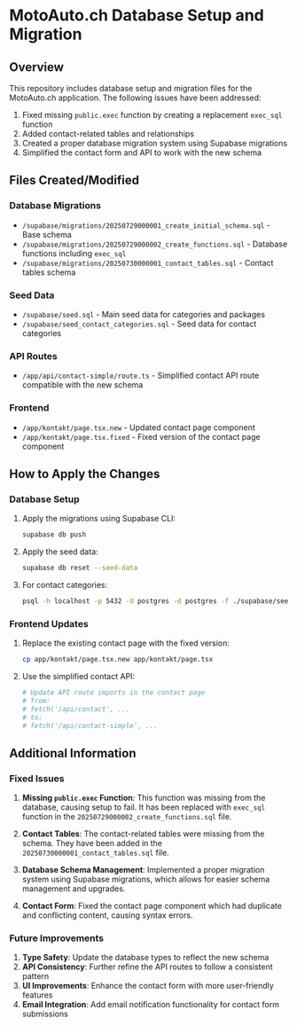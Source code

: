 # MotoAuto.ch Database Setup and Migration

## Overview

This repository includes database setup and migration files for the MotoAuto.ch application. The following issues have been addressed:

1. Fixed missing `public.exec` function by creating a replacement `exec_sql` function
2. Added contact-related tables and relationships
3. Created a proper database migration system using Supabase migrations
4. Simplified the contact form and API to work with the new schema

## Files Created/Modified

### Database Migrations

- `/supabase/migrations/20250729000001_create_initial_schema.sql` - Base schema
- `/supabase/migrations/20250729000002_create_functions.sql` - Database functions including `exec_sql`
- `/supabase/migrations/20250730000001_contact_tables.sql` - Contact tables schema

### Seed Data

- `/supabase/seed.sql` - Main seed data for categories and packages
- `/supabase/seed_contact_categories.sql` - Seed data for contact categories

### API Routes

- `/app/api/contact-simple/route.ts` - Simplified contact API route compatible with the new schema

### Frontend

- `/app/kontakt/page.tsx.new` - Updated contact page component
- `/app/kontakt/page.tsx.fixed` - Fixed version of the contact page component

## How to Apply the Changes

### Database Setup

1. Apply the migrations using Supabase CLI:
   ```bash
   supabase db push
   ```

2. Apply the seed data:
   ```bash
   supabase db reset --seed-data
   ```

3. For contact categories:
   ```bash
   psql -h localhost -p 5432 -U postgres -d postgres -f ./supabase/seed_contact_categories.sql
   ```

### Frontend Updates

1. Replace the existing contact page with the fixed version:
   ```bash
   cp app/kontakt/page.tsx.new app/kontakt/page.tsx
   ```

2. Use the simplified contact API:
   ```bash
   # Update API route imports in the contact page
   # from:
   # fetch('/api/contact', ...
   # to:
   # fetch('/api/contact-simple', ...
   ```

## Additional Information

### Fixed Issues

1. **Missing `public.exec` Function**: This function was missing from the database, causing setup to fail. It has been replaced with `exec_sql` function in the `20250729000002_create_functions.sql` file.

2. **Contact Tables**: The contact-related tables were missing from the schema. They have been added in the `20250730000001_contact_tables.sql` file.

3. **Database Schema Management**: Implemented a proper migration system using Supabase migrations, which allows for easier schema management and upgrades.

4. **Contact Form**: Fixed the contact page component which had duplicate and conflicting content, causing syntax errors.

### Future Improvements

1. **Type Safety**: Update the database types to reflect the new schema
2. **API Consistency**: Further refine the API routes to follow a consistent pattern
3. **UI Improvements**: Enhance the contact form with more user-friendly features
4. **Email Integration**: Add email notification functionality for contact form submissions
